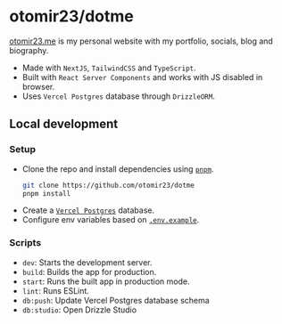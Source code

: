 # otomir23/dotme

[otomir23.me](https://otomir23.me) is my personal website with my portfolio, socials,
blog and biography. 

- Made with `NextJS`, `TailwindCSS` and `TypeScript`.
- Built with `React Server Components` and works with JS disabled in browser.
- Uses `Vercel Postgres` database through `DrizzleORM`.

## Local development

### Setup
- Clone the repo and install dependencies using [`pnpm`](https://pnpm.io).
  ```bash
  git clone https://github.com/otomir23/dotme
  pnpm install
  ```
- Create a [`Vercel Postgres`](https://vercel.com/storage/postgres) database.
- Configure env variables based on [`.env.example`](.env.example).

### Scripts

- `dev`: Starts the development server.
- `build`: Builds the app for production.
- `start`: Runs the built app in production mode.
- `lint`: Runs ESLint.
- `db:push`: Update Vercel Postgres database schema
- `db:studio`: Open Drizzle Studio
